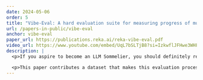 ```yaml
---
date: 2024-05-06
order: 5
title: "Vibe-Eval: A hard evaluation suite for measuring progress of multimodal language models"
url: /papers-in-public/vibe-eval
anchor: vibe-eval
paper_url: https://publications.reka.ai/reka-vibe-eval.pdf
video_url: https://www.youtube.com/embed/UqL7bSLTjB8?si=IzkwflJFHwe3WHFN
description: |
  <p>If you aspire to become an LLM Sommelier, you should definitely read this paper and use the dataset to help you. As new multimodal models are released, evaluating them and understand their relative strengths and weaknesses is hard. <a href="https://chat.lmsys.org/">LMSys</a> helps, but only gives us overall ranking, not granular understanding.</p>

  <p>This paper contributes a dataset that makes this evaluation process easier + a method for the evaluation (I love the dataset part, I’m a little skeptical about the evaluation part)</p>
---
```

